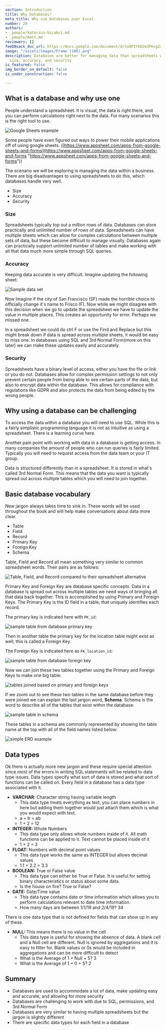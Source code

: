 ```yaml
---
section: Introduction
title: Why Databases?
meta_title: Why use Databases over Excel
number: 20
authors:
- _people/katerina-bicakci.md
- _people/matt.md
reviewers: []
feeDBsack_doc_url: https://docs.google.com/document/d/1o8PIYkD2m3PHzgZZyQqqc0F4P-F6Qj7gIoCyeNBm9W8/edit?usp=sharing
image: "/assets/images/Frame (100).png"
description: Databases are better for managing data than spreadsheets when you consider
  size, accuracy, and security
is_featured: false
img_border_on_default: false
is_under_construction: false

---
```

## What is a database and why use one

People understand a spreadsheet. It is visual, the data is right there, and you can perform calculations right next to the data. For many scenarios this is the right tool to use.

![Google Sheets example](/assets/images/how-to-teach-people-sql/whyDatabase/whyDBs_1.png)

Some people have even figured out ways to power their mobile applications off of using google sheets. ([https://www.appsheet.com/apps-from-google-sheets-and-forms](https://www.appsheet.com/apps-from-google-sheets-and-forms "https://www.appsheet.com/apps-from-google-sheets-and-forms"))

The scenario we will be exploring is managing the data within a business. There are big disadvantages to using spreadsheets to do this, which databases handle very well.

* Size
* Accuracy
* Security

### Size

Spreadsheets typically top out a million rows of data. Databases can store practically and unlimited number of rows of data. Spreadsheets can have multiple sheets which can allow for complex calculations between multiple sets of data, but these become difficult to manage visually. Databases again can practically support unlimited number of tables and make working with all that data much more simple through SQL queries.

### Accuracy

Keeping data accurate is very difficult. Imagine updating the following sheet:

![Sample data set](/assets/images/how-to-teach-people-sql/whyDatabase/whyDBs_2.png)

Now Imagine if the city of San Francisco (SF) made the horrible choice to officially change it's name to Frisco (F). Now while we might disagree with this decision when we go to update the spreadsheet we have to update the value in multiple places. This creates an opportunity for error. Perhaps we missed one.

In a spreadsheet we could do ctrl F or use the Find and Replace but this might break down if data is spread across multiple sheets, it would be easy to miss one. In databases using SQL and 3rd Normal Form(more on this later) we can make these updates easily and accurately.

### Security

Spreadsheets have a binary level of access, either you have the file or link or you do not. Databases allow for complex permission settings to not only prevent certain people from being able to see certain parts of the data, but also to encrypt data within the database. This allows for compliance with regulations like GDPR and also protects the data from being edited by the wrong people.

## Why using a database can be challenging

To access the data within a database you will need to use SQL. While this is a fairly simplistic programming language it is not as intuitive as using a spreadsheet. There is a learning curve here.

Another pain point with working with data in a database is getting access. In many companies the amount of people who can run queries is fairly limited. Typically you will need to request access from the data team or your IT group.

Data is structured differently than in a spreadsheet. It is stored in what's called 3rd Normal Form. This means that the data you want is typically spread out across multiple tables which you will need to join together.

## Basic database vocabulary

New jargon always takes time to sink in. These words will be used throughout the book and will help make conversations about data more clear.

* Table
* Field
* Record
* Primary Key
* Foreign Key
* Schema

Table, Field and Record all mean something very similar to common spreadsheet words. Their pairs are as follows:

![Table, Field, and Record compared to their spreadsheet alternative](/assets/images/how-to-teach-people-sql/whyDatabase/whyDBs_3.png)

Primary Key and Foreign Key are database specific concepts. Data in a database is spread out across multiple tables we need ways of bringing all that data back together. This is accomplished by using Primary and Foreign Keys. The Primary Key is the ID field in a table, that uniquely identifies each record.

The primary key is indicated here with `PK_id`:

![sample table from database primary key](/assets/images/how-to-teach-people-sql/whyDatabase/whyDBs_4.png)

Then in another table the primary key for the location table might exist as well, this is called a Foreign Key.

The Foreign Key is indicated here as `FK_location_id`:

![sample table from database foreign key](/assets/images/how-to-teach-people-sql/whyDatabase/whyDBs_5.png)

Now we can join these two tables together using the Primary and Foreign Keys to make one big table:

![tables joined based on primary and foreign keys](/assets/images/how-to-teach-people-sql/whyDatabase/whyDBs_6.png)

If we zoom out to see these two tables in the same database before they were joined we can explain the last jargon word, **Schema**. Schema is the word to describe all of the tables that exist within the database:

![sample table in schema](/assets/images/how-to-teach-people-sql/whyDatabase/whyDBs_7and8.png)

These tables in a schema are commonly represented by showing the table name at the top with all of the field names listed below:

![simple ERD example](/assets/images/how-to-teach-people-sql/whyDatabase/whyDBs_9.png)

## Data types

Ok there is actually more new jargon and these require special attention since most of the errors in writing SQL statements will be related to data type issues. Data types specify what sort of data is stored and what sort of functions can be called on. Every field in a database has a data type associated with it.

* **VARCHAR:** Character string having variable length
    * This data type treats everything as text, you can place numbers in here but adding them together would just attach them which is what you would expect with text.
    * a + b = ab
    * 1 + 2 = 12
* **INTEGER:** Whole Numbers
    * This data type only allows whole numbers inside of it. All math functions can be applied to it. Text cannot be placed inside of it
    * 1 + 2 = 3
* **FLOAT:** Numbers with decimal point values
    * This data type works the same as INTEGER but allows decimal values
    * 1.1 + 2.2 = 3.3
* **BOOLEAN:** True or False value
    * This data type can either be True or False. It is useful for setting binary characteristics or status about some data.
    * Is the house on fire? True or False?
* **DATE:** Date/Time value
    * This data type contains date or time information which allows you to perform calculations relevant to date time information.
    * How many days are between 1/1/19 and 2/4/19? 34

There is one data type that is not defined for fields that can show up in any of these.

* **NULL:** This means there is no value in the cell
    * This data type is useful for showing the absence of data. A blank cell and a Null cell are different. Null is ignored by aggregations and it is easy to filter for. Blank values or 0s would be included in aggregations and can be more difficult to detect
    * What is the Average of 1 + Null + 5? 3
    * What is the Average of 1 + 0 + 5? 2

## Summary

* Databases are used to accommodate a lot of data, make updating easy and accurate, and allowing for more security
* Databases are challenging to work with due to SQL, permissions, and 3rd Normal Form
* Databases are very similar to having multiple spreadsheets but the jargon is slightly different
* There are specific data types for each field in a database
